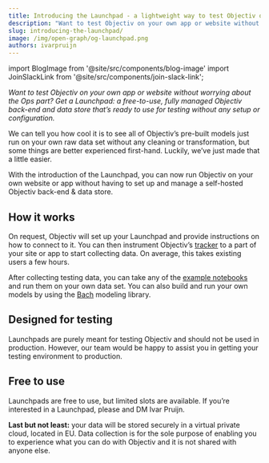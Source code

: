 ```yaml
---
title: Introducing the Launchpad - a lightweight way to test Objectiv on your own app or website
description: "Want to test Objectiv on your own app or website without worrying about the Ops part? Get a Launchpad: A free-to-use, fully managed Objectiv back-end and data store that’s ready to use for testing without any setup or configuration."
slug: introducing-the-launchpad/
image: /img/open-graph/og-launchpad.png
authors: ivarpruijn
---
```


<head>
  <meta property="og:title" content="Introducing the Launchpad - a lightweight way to test Objectiv on your own app or website" />
</head>

import BlogImage from '@site/src/components/blog-image'
import JoinSlackLink from '@site/src/components/join-slack-link';


*Want to test Objectiv on your own app or website without worrying about the Ops part? Get a Launchpad: a free-to-use, fully managed Objectiv back-end and data store that’s ready to use for testing without any setup or configuration.*

<!--truncate-->


We can tell you how cool it is to see all of Objectiv’s pre-built models just run on your own raw data set without any cleaning or transformation, but some things are better experienced first-hand. Luckily, we’ve just made that a little easier. 

With the introduction of the Launchpad, you can now run Objectiv on your own website or app without having to set up and manage a self-hosted Objectiv back-end & data store.


<BlogImage url='img/blog/launchpad.svg' size="large"/>

## How it works
On request, Objectiv will set up your Launchpad and provide instructions on how to connect to it. You can then instrument Objectiv’s [tracker](https://objectiv.io/docs/tracking/) to a part of your site or app to start collecting data. On average, this takes existing users a few hours.

After collecting testing data, you can take any of the [example notebooks](https://objectiv.io/docs/modeling/example-notebooks/) and run them on your own data set. You can also build and run your own models by using the [Bach](https://objectiv.io/docs/modeling/bach/) modeling library.

## Designed for testing
Launchpads are purely meant for testing Objectiv and should not be used in production. However, our team would be happy to assist you in getting your testing environment to production.

## Free to use
Launchpads are free to use, but limited slots are available. If you’re interested in a Launchpad, please <JoinSlackLink linkText='join us on Slack' /> and DM Ivar Pruijn.

**Last but not least:** your data will be stored securely in a virtual private cloud, located in EU.  Data collection is for the sole purpose of enabling you to experience what you can do with Objectiv and it is not shared with anyone else. 